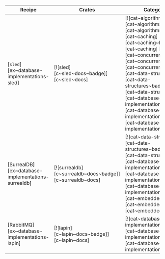 | Recipe | Crates | Categories |
|--------|--------|------------|
| [`sled`][ex~database-implementations-sled] | [![sled][c~sled~docs~badge]][c~sled~docs] | [![cat~algorithms][cat~algorithms~badge]][cat~algorithms] [![cat~caching][cat~caching~badge]][cat~caching] [![cat~concurrency][cat~concurrency~badge]][cat~concurrency] [![cat~data-structures][cat~data-structures~badge]][cat~data-structures] [![cat~database-implementations][cat~database-implementations~badge]][cat~database-implementations] |
| [SurrealDB][ex~database-implementations-surrealdb] | [![surrealdb][c~surrealdb~docs~badge]][c~surrealdb~docs] | [![cat~data-structures][cat~data-structures~badge]][cat~data-structures] [![cat~database-implementations][cat~database-implementations~badge]][cat~database-implementations] [![cat~embedded][cat~embedded~badge]][cat~embedded] |
| [RabbitMQ][ex~database-implementations-lapin] | [![lapin][c~lapin~docs~badge]][c~lapin~docs] | [![cat~database-implementations][cat~database-implementations~badge]][cat~database-implementations] |
